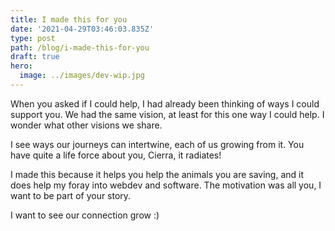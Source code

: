 ```yaml
---
title: I made this for you
date: '2021-04-29T03:46:03.835Z'
type: post
path: /blog/i-made-this-for-you
draft: true
hero:
  image: ../images/dev-wip.jpg
---
```

When you asked if I could help, I had already been thinking of ways I could support you. We had the same vision, at least for this one way I could help. I wonder what other visions we share.

I see ways our journeys can intertwine, each of us growing from it. You have quite a life force about you, Cierra, it radiates!

I made this because it helps you help the animals you are saving, and it does help my foray into webdev and software. The motivation was all you, I want to be part of your story.

I want to see our connection grow :)